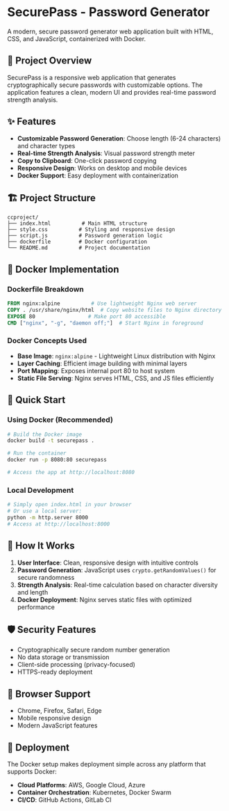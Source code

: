 # SecurePass - Password Generator

A modern, secure password generator web application built with HTML, CSS, and JavaScript, containerized with Docker.

## 🚀 Project Overview

SecurePass is a responsive web application that generates cryptographically secure passwords with customizable options. The application features a clean, modern UI and provides real-time password strength analysis.

## ✨ Features

- **Customizable Password Generation**: Choose length (6-24 characters) and character types
- **Real-time Strength Analysis**: Visual password strength meter
- **Copy to Clipboard**: One-click password copying
- **Responsive Design**: Works on desktop and mobile devices
- **Docker Support**: Easy deployment with containerization

## 🏗️ Project Structure

```
ccproject/
├── index.html          # Main HTML structure
├── style.css          # Styling and responsive design
├── script.js          # Password generation logic
├── dockerfile         # Docker configuration
└── README.md          # Project documentation
```

## 🐳 Docker Implementation

### Dockerfile Breakdown

```dockerfile
FROM nginx:alpine          # Use lightweight Nginx web server
COPY . /usr/share/nginx/html  # Copy website files to Nginx directory
EXPOSE 80                 # Make port 80 accessible
CMD ["nginx", "-g", "daemon off;"]  # Start Nginx in foreground
```

### Docker Concepts Used

- **Base Image**: `nginx:alpine` - Lightweight Linux distribution with Nginx
- **Layer Caching**: Efficient image building with minimal layers
- **Port Mapping**: Exposes internal port 80 to host system
- **Static File Serving**: Nginx serves HTML, CSS, and JS files efficiently

## 🚀 Quick Start

### Using Docker (Recommended)

```bash
# Build the Docker image
docker build -t securepass .

# Run the container
docker run -p 8080:80 securepass

# Access the app at http://localhost:8080
```

### Local Development

```bash
# Simply open index.html in your browser
# Or use a local server:
python -m http.server 8000
# Access at http://localhost:8000
```

## 🔧 How It Works

1. **User Interface**: Clean, responsive design with intuitive controls
2. **Password Generation**: JavaScript uses `crypto.getRandomValues()` for secure randomness
3. **Strength Analysis**: Real-time calculation based on character diversity and length
4. **Docker Deployment**: Nginx serves static files with optimized performance

## 🛡️ Security Features

- Cryptographically secure random number generation
- No data storage or transmission
- Client-side processing (privacy-focused)
- HTTPS-ready deployment

## 📱 Browser Support

- Chrome, Firefox, Safari, Edge
- Mobile responsive design
- Modern JavaScript features

## 🚀 Deployment

The Docker setup makes deployment simple across any platform that supports Docker:

- **Cloud Platforms**: AWS, Google Cloud, Azure
- **Container Orchestration**: Kubernetes, Docker Swarm
- **CI/CD**: GitHub Actions, GitLab CI
